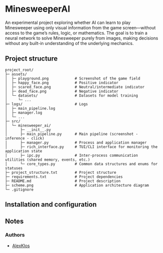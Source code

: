 # MinesweeperAI

An experimental project exploring whether AI can learn to play Minesweeper using only visual information from the game screen—without access to the game’s rules, logic, or mathematics. The goal is to train a neural network to solve Minesweeper purely from images, making decisions without any built-in understanding of the underlying mechanics.

## Project structure

```
project_root/
├─ assets/
│  ├─ playground.png            # Screenshot of the game field
│  ├─ happy_face.png            # Positive indicator
│  ├─ scared_face.png           # Neutral/intermediate indicator
│  ├─ dead_face.png             # Negative indicator
│  └─ datasets/                 # Datasets for model training
│     └─ ...
├─ logs/                        # Logs
│  ├─ main_pipeline.log
│  ├─ manager.log
│  └─ ...
├─ src/
│  └─ minesweeper_ai/
│      ├─ __init__.py
│      ├─ main_pipeline.py      # Main pipeline (screenshot - inference - click)
│      ├─ manager.py            # Process and application manager
│      ├─ rich_interface.py     # TUI/CLI interface for monitoring the application state
│      ├─ ipc.py                # Inter-process communication utilities (shared memory, events, etc.)
│      └─ core_types.py         # Common data structures and enums for statuses
├─ project_structure.txt        # Project structure
├─ requirements.txt             # Project dependencies
├─ README.md                    # Project description
├─ scheme.png                   # Application architecture diagram
└─ .gitignore
```

## Installation and configuration



## Notes
### Authors

- [AlexKlos](https://github.com/AlexKlos)
